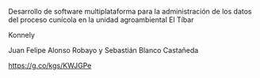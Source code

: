 Desarrollo de software multiplataforma para la administración de los datos del proceso cunícola en la unidad agroambiental El Tíbar

Konnely

Juan Felipe Alonso Robayo y Sebastián Blanco Castañeda

https://g.co/kgs/KWJGPe
